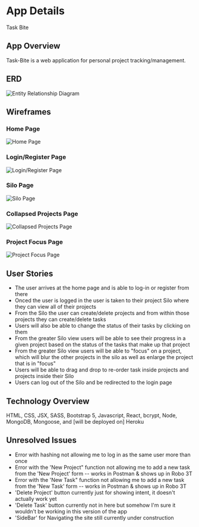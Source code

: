 <!-- # task-bite-backend

## Steps

1) Installation and configuration 
2) Create a file structure for authentification 
  - controller (auth), model (user), routes (auth), and ??? routes (user)
  - connect file structure to the server 
3) Handle user passwords (bcrypt)
4) Handle user login (passport)
5) Handle user logout 
6) Verifying that a user is authorized to visit specific routes (protecting specific routes)

&

1) Tie this in to the React App
  - creating some components for logging in, registering, logging out
  - making fetch requests to the user/auth related functionality on the server
  - protcting certain components from unauthorized users  -->

# App Details
<!-- Title of Web App -->
Task Bite
<!-- by Kiraah Grandberry-->

## App Overview

Task-Bite is a web application for personal project tracking/management. 

## ERD
![Entity Relationship Diagram](/public/assets/erd/erd.png)

## Wireframes

### Home Page
![Home Page](/public/assets/wireframes/home.png)

### Login/Register Page
![Login/Register Page](/public/assets/wireframes/login.png)

### Silo Page
![Silo Page](/public/assets/wireframes/silo.png)

### Collapsed Projects Page
![Collapsed Projects Page](/public/assets/wireframes/collapse.png)

### Project Focus Page
![Project Focus Page](/public/assets/wireframes/project_focus.png)

## User Stories

- The user arrives at the home page and is able to log-in or register from there
- Onced the user is logged in the user is taken to their project Silo where they can view all of their projects
- From the Silo the user can create/delete projects and from within those projects they can create/delete tasks
- Users will also be able to change the status of their tasks by clicking on them
- From the greater Silo view users will be able to see their progress in a given project based on the status of the tasks that make up that project
- From the greater Silo view users will be able to "focus" on a project, which will blur the other projects in the silo as well as enlarge the project that is in "focus" 
- Users will be able to drag and drop to re-order task inside projects and projects inside their Silo
- Users can log out of the Silo and be redirected to the login page


## Technology Overview

HTML, CSS, JSX, SASS, Bootstrap 5, Javascript, React, bcrypt, Node, MongoDB, Mongoose, and [will be deployed on] Heroku

## Unresolved Issues

- Error with hashing not allowing me to log in as the same user more than once
- Error with the 'New Project" function not allowing me to add a new task from the 'New Project' form -- works in Postman & shows up in Robo 3T
- Error with the 'New Task" function not allowing me to add a new task from the 'New Task' form -- works in Postman & shows up in Robo 3T
- 'Delete Project' button currently just for showing intent, it doesn't actually work yet
- 'Delete Task' button currently not in here but somehow I'm sure it wouldn't be working in this version of the app
- 'SideBar' for Navigating the site still currently under construction